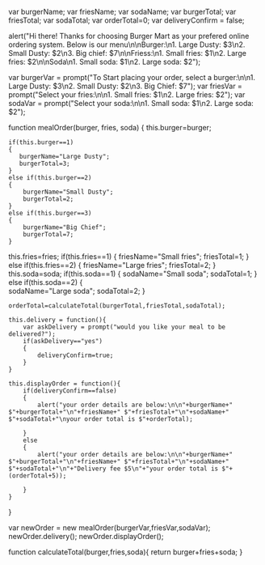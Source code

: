 var burgerName;
var friesName;
var sodaName;
var burgerTotal;
var friesTotal;
var sodaTotal;
var orderTotal=0;
var deliveryConfirm = false;

alert("Hi there! Thanks for choosing Burger Mart as your prefered online ordering system. Below is our menu\n\nBurger:\n1. Large Dusty: $3\n2. Small Dusty: $2\n3. Big chief: $7\n\nFriess:\n1. Small fries: $1\n2. Large fries: $2\n\nSoda\n1. Small soda: $1\n2. Large soda: $2");

var burgerVar = prompt("To Start placing your order, select a burger:\n\n1. Large Dusty: $3\n2. Small Dusty: $2\n3. Big Chief: $7");
var friesVar = prompt("Select your fries:\n\n1. Small fries: $1\n2. Large fries: $2");
var sodaVar = prompt("Select your soda:\n\n1. Small soda: $1\n2. Large soda: $2");

function mealOrder(burger, fries, soda)
{
 this.burger=burger;

    if(this.burger==1)
    {
       burgerName="Large Dusty";
       burgerTotal=3; 
    }
    else if(this.burger==2)
    {
        burgerName="Small Dusty";
        burgerTotal=2;
    }
    else if(this.burger==3)
    {
        burgerName="Big Chief";
        burgerTotal=7;
    }
 this.fries=fries;
    if(this.fries==1)
    {
        friesName="Small fries";
        friesTotal=1; 
    }
    else if(this.fries==2)
    {
        friesName="Large fries";
        friesTotal=2;
    }
  this.soda=soda;
  if(this.soda==1)
    {
        sodaName="Small soda";
        sodaTotal=1; 
    }
    else if(this.soda==2)
    {   
        sodaName="Large soda";
        sodaTotal=2;
    } 

    orderTotal=calculateTotal(burgerTotal,friesTotal,sodaTotal);

    this.delivery = function(){
        var askDelivery = prompt("would you like your meal to be delivered?");
        if(askDelivery=="yes")
        {
            deliveryConfirm=true;
        }
    }

    this.displayOrder = function(){
        if(deliveryConfirm==false)
        {
            alert("your order details are below:\n\n"+burgerName+" $"+burgerTotal+"\n"+friesName+" $"+friesTotal+"\n"+sodaName+" $"+sodaTotal+"\nyour order total is $"+orderTotal);

        }
        else
        {
            alert("your order details are below:\n\n"+burgerName+" $"+burgerTotal+"\n"+friesName+" $"+friesTotal+"\n"+sodaName+" $"+sodaTotal+"\n"+"Delivery fee $5\n"+"your order total is $"+(orderTotal+5));

        }
    }

}

var newOrder = new mealOrder(burgerVar,friesVar,sodaVar);
newOrder.delivery();
newOrder.displayOrder();

function calculateTotal(burger,fries,soda){
    return burger+fries+soda;
}
